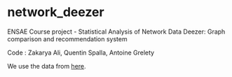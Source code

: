 # network_deezer
ENSAE Course project - Statistical Analysis of Network Data
Deezer: Graph comparison and recommendation system

Code : Zakarya Ali, Quentin Spalla, Antoine Grelety

We use the data from [here](http://snap.stanford.edu/data/gemsec_deezer_dataset.html).
